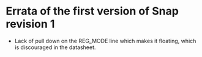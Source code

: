 # Errata of the first version of Snap revision 1

- Lack of pull down on the REG_MODE line which makes it floating, which is discouraged in the datasheet.
